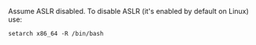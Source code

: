 Assume ASLR disabled. To disable ASLR (it's enabled by default on Linux) use:

```
setarch x86_64 -R /bin/bash
```
